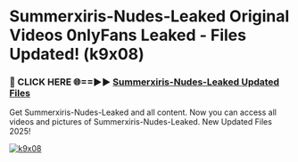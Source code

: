 # Summerxiris-Nudes-Leaked Original Videos 0nlyFans Leaked - Files Updated! (k9x08)

<h3>🔴 CLICK HERE 🌐==►► <a href="https://tinyurl.com/yc6ubb5a" rel="nofollow">Summerxiris-Nudes-Leaked Updated Files</a></h3>

Get Summerxiris-Nudes-Leaked and all content. Now you can access all videos and pictures of Summerxiris-Nudes-Leaked. New Updated Files 2025!

[![k9x08](https://i.imgur.com/7eu0CRL.gif)](https://tinyurl.com/yc6ubb5a)
